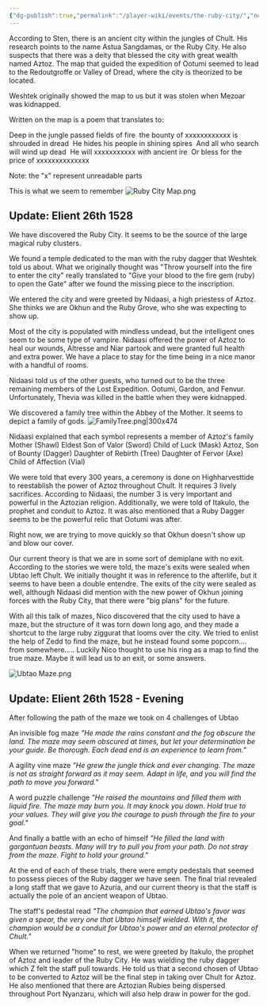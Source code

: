 ```yaml
---
{"dg-publish":true,"permalink":"/player-wiki/events/the-ruby-city/","noteIcon":""}
---
```



According to Sten, there is an ancient city within the jungles of Chult. His research points to the name Astua Sangdamas, or the Ruby City. He also suspects that there was a deity that blessed the city with great wealth named Aztoz. The map that guided the expedition of Ootumi seemed to lead to the Redoutgroffe or Valley of Dread, where the city is theorized to be located.

Weshtek originally showed the map to us but it was stolen when Mezoar was kidnapped.

Written on the map is a poem that translates to:

Deep in the jungle passed fields of fire 
the bounty of xxxxxxxxxxxx is shrouded in dread 
He hides his people in shining spires 
And all who search will wind up dead 
He will xxxxxxxxxxx with ancient ire 
Or bless for the price of xxxxxxxxxxxxxx 

Note: the "x" represent unreadable parts

This is what we seem to remember
![Ruby City Map.png](/img/user/Maps/Ruby%20City%20Map.png)

## Update: Elient 26th 1528
We have discovered the Ruby City. It seems to be the source of the large magical ruby clusters. 

We found a temple dedicated to the man with the ruby dagger that Weshtek told us about. What we originally thought was "Throw yourself into the fire to enter the city" really translated to "Give your blood to the fire gem (ruby) to open the Gate" after we found the missing piece to the inscription.

We entered the city and were greeted by Nidaasi, a high priestess of Aztoz. She thinks we are Okhun and the Ruby Grove, who she was expecting to show up.

Most of the city is populated with mindless undead, but the intelligent ones seem to be some type of vampire. Nidaasi offered the power of Aztoz to heal our wounds, Altresse and Niar partook and were granted full health and extra power. We have a place to stay for the time being in a nice manor with a handful of rooms. 

Nidaasi told us of the other guests, who turned out to be the three remaining members of the Lost Expedition. Ootumi, Gardon, and Fenvur. Unfortunately, Thevia was killed in the battle when they were kidnapped.

We discovered a family tree within the Abbey of the Mother. It seems to depict a family of gods.
![FamilyTree.png|300x474](/img/user/z_Assets/Pasted%20Images/FamilyTree.png)

Nidaasi explained that each symbol represents a member of Aztoz's family
	Mother (Shawl)
	Eldest Son of Valor (Sword)
	Child of Luck (Mask)
	Aztoz, Son of Bounty (Dagger)
	Daughter of Rebirth (Tree)
	Daughter of Fervor (Axe)
	Child of Affection (Vial)

We were told that every 300 years, a ceremony is done on Highharvesttide to reestablish the power of Aztoz throughout Chult. It requires 3 lively sacrifices. According to Nidaasi, the number 3 is very important and powerful in the Aztozian religion. Additionally, we were told of Itakulo, the prophet and conduit to Aztoz. It was also mentioned that a Ruby Dagger seems to be the powerful relic that Ootumi was after. 

Right now, we are trying to move quickly so that Okhun doesn't show up and blow our cover.

Our current theory is that we are in some sort of demiplane with no exit. According to the stories we were told, the maze's exits were sealed when Ubtao left Chult. We initially thought it was in reference to the afterlife, but it seems to have been a double entendre. The exits of the city were sealed as well, although Nidaasi did mention with the new power of Okhun joining forces with the Ruby City, that there were "big plans" for the future.

With all this talk of mazes, Nico discovered that the city used to have a maze, but the structure of it was torn down long ago, and they made a shortcut to the large ruby ziggurat that looms over the city. We tried to enlist the help of Zedd to find the maze, but he instead found some popcorn.... from somewhere..... Luckily Nico thought to use his ring as a map to find the true maze. Maybe it will lead us to an exit, or some answers.

![Ubtao Maze.png](/img/user/z_Assets/Pasted%20Images/Ubtao%20Maze.png)

## Update: Elient 26th 1528 - Evening

After following the path of the maze we took on 4 challenges of Ubtao

An invisible fog maze 
*"He made the rains constant and the fog obscure the land. The maze may seem obscured at times, but let your determination be your guide. Be thorough. Each dead end is an experience to learn from."*

A agility vine maze
*"He grew the jungle thick and ever changing. The maze is not as straight forward as it may seem. Adapt in life, and you will find the path to move you forward."*

A word puzzle challenge 
*"He raised the mountains and filled them with liquid fire. The maze may burn you. It may knock you down. Hold true to your values. They will give you the courage to push through the fire to your goal."*

And finally a battle with an echo of himself
*"He filled the land with gargantuan beasts. Many will try to pull you from your path. Do not stray from the maze. Fight to hold your ground."*

At the end of each of these trials, there were empty pedestals that seemed to possess pieces of the Ruby dagger we have seen. The final trial revealed a long staff that we gave to Azuria, and our current theory is that the staff is actually the pole of an ancient weapon of Ubtao.

The staff's pedestal read *"The champion that earned Ubtao's favor was given a spear, the very one that Ubtao himself wielded. With it, the champion would be a conduit for Ubtao's power and an eternal protector of Chult.*"

When we returned "home" to rest, we were greeted by Itakulo, the prophet of Aztoz and leader of the Ruby City. He was wielding the ruby dagger which Z felt the staff pull towards. He told us that a second chosen of Ubtao to be converted to Aztoz will be the final step in taking over Chult for Aztoz. He also mentioned that there are Aztozian Rubies being dispersed throughout Port Nyanzaru, which will also help draw in power for the god.

